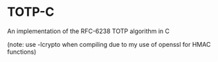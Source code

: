 # TOTP-C
An implementation of the RFC-6238 TOTP algorithm in C  
  
(note: use -lcrypto when compiling due to my use of openssl for HMAC functions)
